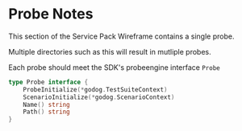 # Probe Notes

This section of the Service Pack Wireframe contains a single probe.

Multiple directories such as this will result in mutliple probes.

Each probe should meet the SDK's probeengine interface `Probe`

```go
type Probe interface {
	ProbeInitialize(*godog.TestSuiteContext)
	ScenarioInitialize(*godog.ScenarioContext)
	Name() string
	Path() string
}
```
